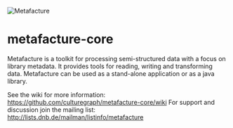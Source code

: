 ![Metafacture](https://raw.github.com/wiki/culturegraph/metafacture-core/img/metafacture.png)

metafacture-core
================

Metafacture is a toolkit for processing semi-structured data with a focus on library metadata. It provides tools for reading, writing and transforming data. Metafacture can be used as a stand-alone application or as a java library.

See the wiki for more information: https://github.com/culturegraph/metafacture-core/wiki
For support and discussion join the mailing list: http://lists.dnb.de/mailman/listinfo/metafacture
